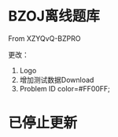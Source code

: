 # BZOJ离线题库

From XZYQvQ-BZPRO

更改：
 1. Logo
 2. 增加测试数据Download
 3. Problem ID color=#FF00FF;
 
 # 已停止更新
